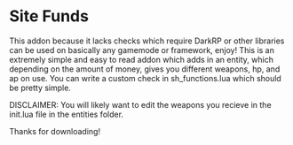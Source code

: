 # Site Funds

This addon because it lacks checks which require DarkRP or other libraries can be used on basically any gamemode or framework, enjoy!
This is an extremely simple and easy to read addon which adds in an entity, which depending on the amount of money, gives you different weapons, hp, and ap on use.
You can write a custom check in sh_functions.lua which should be pretty simple.

DISCLAIMER: You will likely want to edit the weapons you recieve in the init.lua file in the entities folder.

Thanks for downloading!
